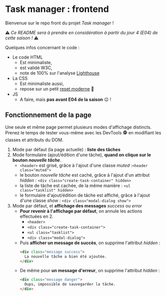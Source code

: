 # Task manager : frontend

Bienvenue sur le repo front du projet _Task manager_ !

⚠️ _Ce README sera à prendre en considération à partir du jour 4 (E04) de cette saison !_ ⚠️

Quelques infos concernant le code :

- Le code HTML
  - Est minimaliste,
  - est validé W3C,
  - note de 100% sur l'analyse [Lighthouse](https://chrome.google.com/webstore/detail/lighthouse/blipmdconlkpinefehnmjammfjpmpbjk?hl=fr)
- La CSS
  - Est minimaliste aussi,
  - repose sur un petit [reset moderne](https://www.joshwcomeau.com/css/custom-css-reset/) 👀
- JS
  - A faire, mais **pas avant E04 de la saison** 😉 !

## Fonctionnement de la page

Une seule et même page permet plusieurs modes d'affichage distincts.  
Prenez le temps de tester vous-même avec les DevTools 🕵️ en modifiant les classes et attributs du DOM.

1. Mode par défaut (la page actuelle) : **liste des tâches**
2. Mode formulaire (ajout/édition d'une tâche), **quand on clique sur le bouton _nouvelle tâche_**.
   - `<header>` est grisé, grâce à l'ajout d'une classe _muted_ :`<header class="muted">`
   - le bouton _nouvelle tâche_ est caché, grâce à l'ajout d'un attribut _hidden_ : `<div class="create-task-container" hidden>`
   - la liste de tâche est cachée, de la même manière : `<ul class="tasklist" hidden>`
   - le formulaire d'ajout/édition de tâche est affiché, grâce à l'ajout d'une classe _show_ : `<div class="modal-dialog show">`
3. Mode par défaut, et **affichage des messages** _success_ ou _error_
   - **Pour revenir à l'affichage par défaut**, on annule les actions effectuées en 2.
     - `<header>`
     - `<div class="create-task-container">`
     - `<ul class="tasklist">`
     - `<div class="modal-dialog">`
   - Puis **afficher un message de succès**, on supprime l'attribut _hidden_ :
     ```html
     <div class="message success">
       La nouvelle tâche a bien été ajoutée.
     </div>
     ```
   - De même pour **un message d'erreur**, on supprime l'attribut _hidden_ :
     ```html
     <div class="message danger">
       Oups, impossible de sauvegarder la tâche.
     </div>
     ```
